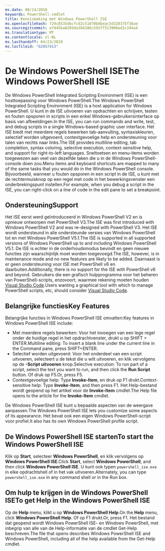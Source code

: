 ```yaml
---
ms.date: 08/14/2018
keywords: PowerShell-cmdlet
title: Kennismaking met Windows PowerShell ISE
ms.openlocfilehash: 729c8535dbcfcd2c51070b8beac5d328375f36ae
ms.sourcegitcommit: e7445ba8203da304286c591ff513900ad1c244a4
ms.translationtype: MT
ms.contentlocale: nl-NL
ms.lasthandoff: 04/23/2019
ms.locfileid: "62057413"
---
```

# <a name="the-windows-powershell-ise"></a><span data-ttu-id="59c51-103">De Windows PowerShell ISE</span><span class="sxs-lookup"><span data-stu-id="59c51-103">The Windows PowerShell ISE</span></span>

<span data-ttu-id="59c51-104">De Windows PowerShell Integrated Scripting Environment (ISE) is een hosttoepassing voor Windows PowerShell.</span><span class="sxs-lookup"><span data-stu-id="59c51-104">The Windows PowerShell Integrated Scripting Environment (ISE) is a host application for Windows PowerShell.</span></span> <span data-ttu-id="59c51-105">U kunt in de ISE uitvoeren van opdrachten en schrijven, testen en fouten opsporen in scripts in een enkel Windows-gebruikersinterface op basis van afbeeldingen.</span><span class="sxs-lookup"><span data-stu-id="59c51-105">In the ISE, you can run commands and write, test, and debug scripts in a single Windows-based graphic user interface.</span></span> <span data-ttu-id="59c51-106">Het ISE biedt met meerdere regels bewerken tab-aanvulling, syntaxiskleuren, selectief worden uitgevoerd, contextgevoelige help en ondersteuning voor talen van rechts naar links.</span><span class="sxs-lookup"><span data-stu-id="59c51-106">The ISE provides multiline editing, tab completion, syntax coloring, selective execution, context-sensitive help, and support for right-to-left languages.</span></span> <span data-ttu-id="59c51-107">Sneltoetsen en menu-items worden toegewezen aan veel van dezelfde taken die u in de Windows PowerShell-console doen zou.</span><span class="sxs-lookup"><span data-stu-id="59c51-107">Menu items and keyboard shortcuts are mapped to many of the same tasks that you would do in the Windows PowerShell console.</span></span> <span data-ttu-id="59c51-108">Bijvoorbeeld, wanneer u fouten opsporen in een script in de ISE, u kunt met de rechtermuisknop op een regel met code in het bewerkingsvenster een onderbrekingspunt instellen.</span><span class="sxs-lookup"><span data-stu-id="59c51-108">For example, when you debug a script in the ISE, you can right-click on a line of code in the edit pane to set a breakpoint.</span></span>

## <a name="support"></a><span data-ttu-id="59c51-109">Ondersteuning</span><span class="sxs-lookup"><span data-stu-id="59c51-109">Support</span></span>

<span data-ttu-id="59c51-110">Het ISE eerst werd geïntroduceerd in Windows PowerShell V2 en is opnieuw ontworpen met PowerShell V3.</span><span class="sxs-lookup"><span data-stu-id="59c51-110">The ISE was first introduced with Windows PowerShell V2 and was re-designed with PowerShell V3.</span></span> <span data-ttu-id="59c51-111">Het ISE wordt ondersteund in alle ondersteunde versies van Windows PowerShell tot en met Windows PowerShell V5.1.</span><span class="sxs-lookup"><span data-stu-id="59c51-111">The ISE is supported in all supported versions of Windows PowerShell up to and including Windows PowerShell V5.1.</span></span> <span data-ttu-id="59c51-112">De ISE is echter in de onderhoudsmodus bevindt en geen nieuwe functies zijn waarschijnlijk moet worden toegevoegd.</span><span class="sxs-lookup"><span data-stu-id="59c51-112">The ISE, however, is in maintenance mode and no new features are likely to be added.</span></span>
<span data-ttu-id="59c51-113">Daarnaast is er geen ondersteuning voor ISE met PowerShell v6 en daarbuiten.</span><span class="sxs-lookup"><span data-stu-id="59c51-113">Additionally, there is no support for the ISE with PowerShell v6 and beyond.</span></span> <span data-ttu-id="59c51-114">Gebruikers die een grafisch hulpprogramma voor het beheren van PowerShell-scripts, enzovoort, waarmee rekening moeten houden [Visual Studio Code](https://code.visualstudio.com/).</span><span class="sxs-lookup"><span data-stu-id="59c51-114">Users wanting a graphical tool with which to manage PowerShell scripts, etc, should consider [Visual Studio Code](https://code.visualstudio.com/).</span></span>

## <a name="key-features"></a><span data-ttu-id="59c51-115">Belangrijke functies</span><span class="sxs-lookup"><span data-stu-id="59c51-115">Key Features</span></span>

<span data-ttu-id="59c51-116">Belangrijke functies in Windows PowerShell ISE omvatten:</span><span class="sxs-lookup"><span data-stu-id="59c51-116">Key features in Windows PowerShell ISE include:</span></span>

- <span data-ttu-id="59c51-117">Met meerdere regels bewerken: Voor het invoegen van een lege regel onder de huidige regel in het opdrachtvenster, drukt u op SHIFT + ENTER.</span><span class="sxs-lookup"><span data-stu-id="59c51-117">Multiline editing: To insert a blank line under the current line in the Command pane, press SHIFT+ENTER.</span></span>
- <span data-ttu-id="59c51-118">Selectief worden uitgevoerd: Voor het onderdeel van een script uitvoeren, selecteert u de tekst die u wilt uitvoeren, en klik vervolgens op de **-Script uitvoeren** knop.</span><span class="sxs-lookup"><span data-stu-id="59c51-118">Selective execution: To run part of a script, select the text you want to run, and then click the **Run Script** button.</span></span> <span data-ttu-id="59c51-119">Of druk op F5.</span><span class="sxs-lookup"><span data-stu-id="59c51-119">Or, press F5.</span></span>
- <span data-ttu-id="59c51-120">Contextgevoelige help: Type **Invoke-Item**, en druk op F1 drukt.</span><span class="sxs-lookup"><span data-stu-id="59c51-120">Context-sensitive help: Type **Invoke-Item**, and then press F1.</span></span> <span data-ttu-id="59c51-121">Het Help-bestand wordt geopend op het artikel voor de **Invoke-Item** cmdlet.</span><span class="sxs-lookup"><span data-stu-id="59c51-121">The Help file opens to the article for the **Invoke-Item** cmdlet.</span></span>

<span data-ttu-id="59c51-122">De Windows PowerShell ISE kunt u bepaalde aspecten van de weergave aanpassen.</span><span class="sxs-lookup"><span data-stu-id="59c51-122">The Windows PowerShell ISE lets you customize some aspects of its appearance.</span></span> <span data-ttu-id="59c51-123">Het bevat ook een eigen Windows PowerShell-script voor profiel.</span><span class="sxs-lookup"><span data-stu-id="59c51-123">It also has its own Windows PowerShell profile script.</span></span>

## <a name="to-start-the-windows-powershell-ise"></a><span data-ttu-id="59c51-124">De Windows PowerShell ISE starten</span><span class="sxs-lookup"><span data-stu-id="59c51-124">To start the Windows PowerShell ISE</span></span>

<span data-ttu-id="59c51-125">Klik op **Start**, selecteer **Windows PowerShell**, en klik vervolgens op **Windows PowerShell ISE**.</span><span class="sxs-lookup"><span data-stu-id="59c51-125">Click **Start**, select **Windows PowerShell**, and then click **Windows PowerShell ISE**.</span></span>
<span data-ttu-id="59c51-126">U kunt ook typen `powershell_ise.exe` in elke opdrachtshell of in het vak uitvoeren.</span><span class="sxs-lookup"><span data-stu-id="59c51-126">Alternately, you can type `powershell_ise.exe` in any command shell or in the Run box.</span></span>

## <a name="to-get-help-in-the-windows-powershell-ise"></a><span data-ttu-id="59c51-127">Om hulp te krijgen in de Windows PowerShell ISE</span><span class="sxs-lookup"><span data-stu-id="59c51-127">To get Help in the Windows PowerShell ISE</span></span>

<span data-ttu-id="59c51-128">Op de **Help** menu, klikt u op **Windows PowerShell Help**.</span><span class="sxs-lookup"><span data-stu-id="59c51-128">On the **Help** menu, click **Windows PowerShell Help**.</span></span> <span data-ttu-id="59c51-129">Of op F1 drukt.</span><span class="sxs-lookup"><span data-stu-id="59c51-129">Or, press F1.</span></span> <span data-ttu-id="59c51-130">Het bestand dat geopend wordt Windows PowerShell ISE- en Windows PowerShell, met inbegrip van alle van de Help-informatie van de cmdlet Get-Help beschreven.</span><span class="sxs-lookup"><span data-stu-id="59c51-130">The file that opens describes Windows PowerShell ISE and Windows PowerShell, including all of the help available from the Get-Help cmdlet.</span></span>
